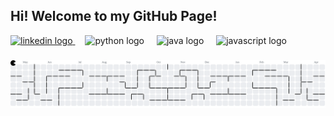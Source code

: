 <h2 align="left">Hi! Welcome to my GitHub Page!</h2>

<div align="left">
  <a href="https://www.linkedin.com/in/john-louiehalog" target="_blank">
    <img src="https://cdn.jsdelivr.net/gh/devicons/devicon/icons/linkedin/linkedin-original.svg" height="30" alt="linkedin logo"/>
  </a>
  <img width="12" />
  <img src="https://cdn.jsdelivr.net/gh/devicons/devicon/icons/python/python-original.svg" height="30" alt="python logo"  />
  <img width="12" />
  <img src="https://cdn.jsdelivr.net/gh/devicons/devicon/icons/java/java-original.svg" height="30" alt="java logo"  />
  <img width="12" />
  <img src="https://cdn.jsdelivr.net/gh/devicons/devicon/icons/javascript/javascript-original.svg" height="30" alt="javascript logo"  />
</div>

###

<picture>
  <source media="(prefers-color-scheme: dark)" srcset="https://raw.githubusercontent.com/johnL128/johnL128/output/pacman-contribution-graph-dark.svg">
  <source media="(prefers-color-scheme: light)" srcset="https://raw.githubusercontent.com/johnL128/johnL128/output/pacman-contribution-graph.svg">
  <img alt="pacman contribution graph" src="https://raw.githubusercontent.com/johnL128/johnL128/output/pacman-contribution-graph.svg">
</picture>

###

